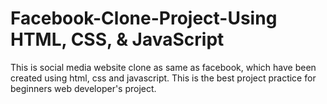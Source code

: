 # Facebook-Clone-Project-Using HTML, CSS, & JavaScript
 This is social media website clone as same as facebook, which have been created using html, css and javascript. This is the best project practice for beginners web developer's project.
